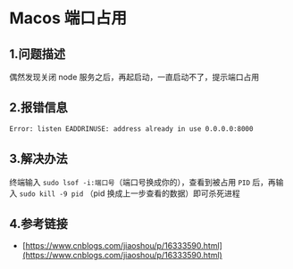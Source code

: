 # Macos 端口占用

## 1.问题描述

偶然发现关闭 node 服务之后，再起启动，一直启动不了，提示端口占用

## 2.报错信息

```bash
Error: listen EADDRINUSE: address already in use 0.0.0.0:8000
```

## 3.解决办法

终端输入 `sudo lsof -i:端口号`（端口号换成你的），查看到被占用 `PID` 后，再输入 `sudo kill -9 pid` （pid 换成上一步查看的数据）即可杀死进程

## 4.参考链接

- [https://www.cnblogs.com/jiaoshou/p/16333590.html](https://www.cnblogs.com/jiaoshou/p/16333590.html)
 
 